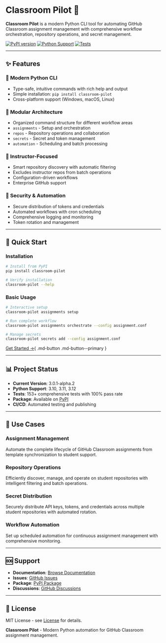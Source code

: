 # Classroom Pilot 🚀

**Classroom Pilot** is a modern Python CLI tool for automating GitHub Classroom assignment management with comprehensive workflow orchestration, repository operations, and secret management.

[![PyPI version](https://badge.fury.io/py/classroom-pilot.svg)](https://badge.fury.io/py/classroom-pilot)
[![Python Support](https://img.shields.io/pypi/pyversions/classroom-pilot.svg)](https://pypi.org/project/classroom-pilot/)
[![Tests](https://github.com/hugo-valle/classroom-pilot/workflows/Tests/badge.svg)](https://github.com/hugo-valle/classroom-pilot/actions)

---

## ✨ Features

### 🐍 **Modern Python CLI**
- Type-safe, intuitive commands with rich help and output
- Simple installation: `pip install classroom-pilot`
- Cross-platform support (Windows, macOS, Linux)

### 🔧 **Modular Architecture**
- Organized command structure for different workflow areas
- `assignments` - Setup and orchestration
- `repos` - Repository operations and collaboration
- `secrets` - Secret and token management
- `automation` - Scheduling and batch processing

### 🎯 **Instructor-Focused**
- Smart repository discovery with automatic filtering
- Excludes instructor repos from batch operations
- Configuration-driven workflows
- Enterprise GitHub support

### 🔐 **Security & Automation**
- Secure distribution of tokens and credentials
- Automated workflows with cron scheduling
- Comprehensive logging and monitoring
- Token rotation and management

---

## 🚀 Quick Start

### Installation

```bash
# Install from PyPI
pip install classroom-pilot

# Verify installation
classroom-pilot --help
```

### Basic Usage

```bash
# Interactive setup
classroom-pilot assignments setup

# Run complete workflow
classroom-pilot assignments orchestrate --config assignment.conf

# Manage secrets
classroom-pilot secrets add --config assignment.conf
```

[Get Started →](getting-started/installation.md){ .md-button .md-button--primary }

---

## 📊 Project Status

- **Current Version**: 3.0.1-alpha.2
- **Python Support**: 3.10, 3.11, 3.12
- **Tests**: 153+ comprehensive tests with 100% pass rate
- **Package**: Available on [PyPI](https://pypi.org/project/classroom-pilot/)
- **CI/CD**: Automated testing and publishing

---

## 🎯 Use Cases

### **Assignment Management**
Automate the complete lifecycle of GitHub Classroom assignments from template synchronization to student support.

### **Repository Operations**
Efficiently discover, manage, and operate on student repositories with intelligent filtering and batch operations.

### **Secret Distribution**
Securely distribute API keys, tokens, and credentials across multiple student repositories with automated rotation.

### **Workflow Automation**
Set up scheduled automation for continuous assignment management with comprehensive monitoring.

---

## 🆘 Support

- **Documentation**: [Browse Documentation](getting-started/installation.md)
- **Issues**: [GitHub Issues](https://github.com/hugo-valle/classroom-pilot/issues)
- **Package**: [PyPI Package](https://pypi.org/project/classroom-pilot/)
- **Discussions**: [GitHub Discussions](https://github.com/hugo-valle/classroom-pilot/discussions)

---

## 📜 License

MIT License - see [License](about/license.md) for details.

**Classroom Pilot** - Modern Python automation for GitHub Classroom assignment management.
